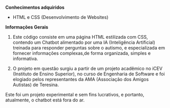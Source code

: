 **Conhecimentos adquiridos**

- HTML e CSS (Desenvolvimento de Websites)

**Informações Gerais**

1. Este código consiste em uma página HTML estilizada com CSS, contendo um Chatbot alimentado por uma IA (Inteligência Artificial)
treinada para responder perguntas sobre o autismo, e especializada em fornecer informações complexas,de forma organizada, simples e informativa.

2. O projeto em questão surgiu a partir de um projeto acadêmico no iCEV (Instituto de Ensino Superior), no curso de Engenharia de Software e
foi elogiado pelos representantes da AMA (Associação dos Amigos Autistas) de Teresina.

Este foi um projeto experimental e sem fins lucrativos, e portanto, atualmente, o chatbot está fora do ar. 




